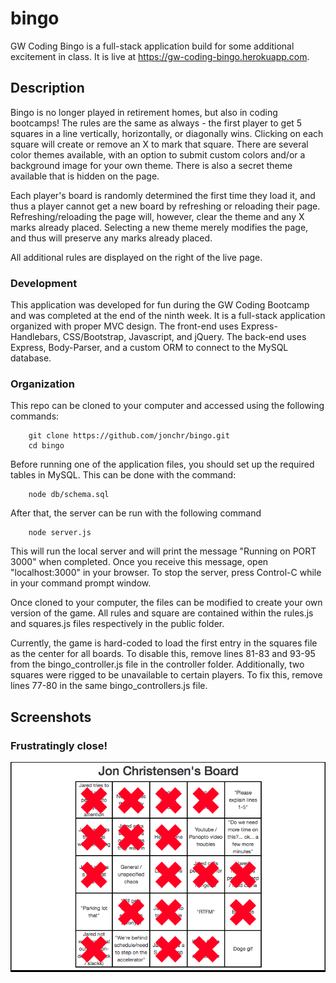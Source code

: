 # bingo
GW Coding Bingo is a full-stack application build for some additional excitement in class. It is live at https://gw-coding-bingo.herokuapp.com.

## Description

Bingo is no longer played in retirement homes, but also in coding bootcamps! The rules are the same as always - the first player to get 5 squares in a line vertically, horizontally, or diagonally wins. Clicking on each square will create or remove an X to mark that square. There are several color themes available, with an option to submit custom colors and/or a background image for your own theme. There is also a secret theme available that is hidden on the page.

Each player's board is randomly determined the first time they load it, and thus a player cannot get a new board by refreshing or reloading their page. Refreshing/reloading the page will, however, clear the theme and any X marks already placed. Selecting a new theme merely modifies the page, and thus will preserve any marks already placed.

All additional rules are displayed on the right of the live page.

### Development

This application was developed for fun during the GW Coding Bootcamp and was completed at the end of the ninth week. It is a full-stack application organized with proper MVC design. The front-end uses Express-Handlebars, CSS/Bootstrap, Javascript, and jQuery. The back-end uses Express, Body-Parser, and a custom ORM to connect to the MySQL database.

### Organization

This repo can be cloned to your computer and accessed using the following commands:

		git clone https://github.com/jonchr/bingo.git
		cd bingo
		
Before running one of the application files, you should set up the required tables in MySQL. This can be done with the command:

		node db/schema.sql

After that, the server can be run with the following command

		node server.js

This will run the local server and will print the message "Running on PORT 3000" when completed. Once you receive this message, open "localhost:3000" in your browser. To stop the server, press Control-C while in your command prompt window.

Once cloned to your computer, the files can be modified to create your own version of the game. All rules and square are contained within the rules.js and squares.js files respectively in the public folder.

Currently, the game is hard-coded to load the first entry in the squares file as the center for all boards. To disable this, remove lines 81-83 and 93-95 from the bingo_controller.js file in the controller folder. Additionally, two squares were rigged to be unavailable to certain players. To fix this, remove lines 77-80 in the same bingo_controllers.js file.

## Screenshots
### Frustratingly close!
![Main Page](bingo.png)